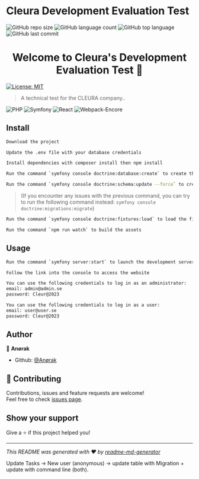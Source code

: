 # Cleura Development Evaluation Test

![GitHub repo size](https://img.shields.io/github/repo-size/Anoerak/Proust_Sebastien_P14_01112022?style=plastic)
![GitHub language count](https://img.shields.io/github/languages/count/Anoerak/Proust_Sebastien_P14_01112022?style=plastic)
![GitHub top language](https://img.shields.io/github/languages/top/Anoerak/Proust_Sebastien_P14_01112022?style=plastic)
![GitHub last commit](https://img.shields.io/github/last-commit/Anoerak/Proust_Sebastien_P14_01112022?color=red&style=plastic)

<h1 align="center">Welcome to Cleura's Development Evaluation Test 👋</h1>
<p>
  <a href="#" target="_blank">
    <img alt="License: MIT" src="https://img.shields.io/badge/License-MIT-yellow.svg" />
  </a>
</p>

> A technical test for the CLEURA company..

![PHP](https://img.shields.io/badge/php-8.1-informational?style=flat-square&logo=appveyor)
![Symfony](https://img.shields.io/badge/symfony-6.3-blue?style=flat-square&logo=appveyor)
![React](https://img.shields.io/badge/reactjs-18.0-blueviolet?style=flat-square&logo=appveyor)
![Webpack-Encore](https://img.shields.io/badge/Webpack_Encore-4.0-brightgreen?style=flat-square&logo=appveyor)

## Install

```sh
Download the project
```

```sh
Update the .env file with your database credentials
```

```sh
Install dependencies with composer install then npm install
```

```sh
Run the command `symfony console doctrine:database:create` to create the database
```

```sh
Run the command `symfony console doctrine:schema:update --force` to create the tables
```

> (If you encounter any issues with the previous command, you can try to run the following command instead: `symfony console doctrine:migrations:migrate`)

```sh
Run the command `symfony console doctrine:fixtures:load` to load the fixtures
```

```sh
Run the command `npm run watch` to build the assets
```

## Usage

```sh
Run the command `symfony server:start` to launch the development server
```

```sh
Follow the link into the console to access the website
```

```sh
You can use the following credentials to log in as an administrator:
email: admin@admin.se
password: Cleur@2023
```

```sh
You can use the following credentials to log in as a user:
email: user@user.se
password: Cleur@2023
```

## Author

👤 **Anørak**

-   Github: [@Anørak](https://github.com/Anørak)

## 🤝 Contributing

Contributions, issues and feature requests are welcome!<br />Feel free to check [issues page](https://github.com/Anoerak/Cleura_tests/issues).

## Show your support

Give a ⭐️ if this project helped you!

---

_This README was generated with ❤️ by [readme-md-generator](https://github.com/kefranabg/readme-md-generator)_

Update Tasks -> New user (anonymous)
-> update table with Migration +
update with command line (both).

